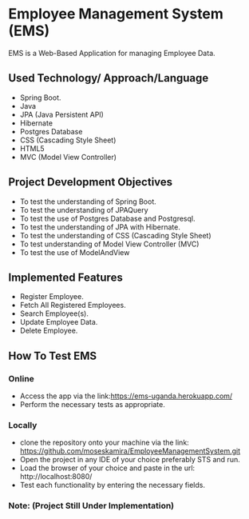 # Employee Management System (EMS)
EMS is a Web-Based Application for managing Employee Data.
## Used Technology/ Approach/Language
- Spring Boot.
- Java
- JPA (Java Persistent API)
- Hibernate
- Postgres Database
- CSS (Cascading Style Sheet)
- HTML5
- MVC (Model View Controller)

## Project Development Objectives
- To test the understanding of Spring Boot.
- To test the understanding of JPAQuery
- To test the use of Postgres Database and Postgresql.
- To test the understanding of JPA with Hibernate.
- To test the understanding of CSS (Cascading Style Sheet)
- To test understanding of Model View Controller (MVC)
- To test the use of ModelAndView

## Implemented Features
- Register Employee.
- Fetch All Registered Employees.
- Search Employee(s).
- Update Employee Data.
- Delete Employee.

## How To Test EMS
### Online
- Access the app via the link:https://ems-uganda.herokuapp.com/
- Perform the necessary tests as appropriate.
### Locally
- clone the repository onto your machine via the link: https://github.com/moseskamira/EmployeeManagementSystem.git
- Open the project in any IDE of your choice preferably STS and run.
- Load the browser of your choice and paste in the url: http://localhost:8080/
- Test each functionality by entering the necessary fields.

### Note: (Project Still Under Implementation)

